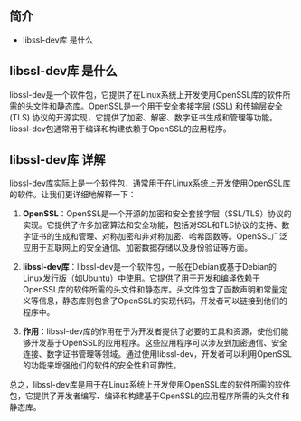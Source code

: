 ## 简介

+ libssl-dev库 是什么

## libssl-dev库 是什么

libssl-dev是一个软件包，它提供了在Linux系统上开发使用OpenSSL库的软件所需的头文件和静态库。OpenSSL是一个用于安全套接字层 (SSL) 和传输层安全 (TLS) 协议的开源实现，它提供了加密、解密、数字证书生成和管理等功能。libssl-dev包通常用于编译和构建依赖于OpenSSL的应用程序。

## libssl-dev库 详解

libssl-dev库实际上是一个软件包，通常用于在Linux系统上开发使用OpenSSL库的软件。让我们更详细地解释一下：

1. **OpenSSL**：OpenSSL是一个开源的加密和安全套接字层（SSL/TLS）协议的实现。它提供了许多加密算法和安全功能，包括对SSL和TLS协议的支持、数字证书的生成和管理、对称加密和非对称加密、哈希函数等。OpenSSL广泛应用于互联网上的安全通信、加密数据存储以及身份验证等方面。

2. **libssl-dev库**：libssl-dev是一个软件包，一般在Debian或基于Debian的Linux发行版（如Ubuntu）中使用。它提供了用于开发和编译依赖于OpenSSL库的软件所需的头文件和静态库。头文件包含了函数声明和常量定义等信息，静态库则包含了OpenSSL的实现代码，开发者可以链接到他们的程序中。

3. **作用**：libssl-dev库的作用在于为开发者提供了必要的工具和资源，使他们能够开发基于OpenSSL的应用程序。这些应用程序可以涉及到加密通信、安全连接、数字证书管理等领域。通过使用libssl-dev，开发者可以利用OpenSSL的功能来增强他们的软件的安全性和可靠性。

总之，libssl-dev库是用于在Linux系统上开发使用OpenSSL库的软件所需的软件包，它提供了开发者编写、编译和构建基于OpenSSL的应用程序所需的头文件和静态库。
